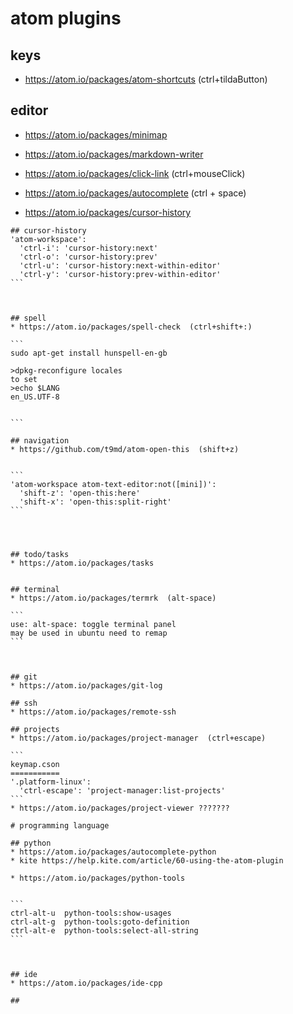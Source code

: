 # atom plugins

## keys
* https://atom.io/packages/atom-shortcuts (ctrl+tildaButton)

## editor
* https://atom.io/packages/minimap
* https://atom.io/packages/markdown-writer
* https://atom.io/packages/click-link  (ctrl+mouseClick)

* https://atom.io/packages/autocomplete  (ctrl + space)

* https://atom.io/packages/cursor-history  
`````
## cursor-history
'atom-workspace':
  'ctrl-i': 'cursor-history:next'
  'ctrl-o': 'cursor-history:prev'
  'ctrl-u': 'cursor-history:next-within-editor'
  'ctrl-y': 'cursor-history:prev-within-editor'
```



## spell
* https://atom.io/packages/spell-check  (ctrl+shift+:)

```
sudo apt-get install hunspell-en-gb

>dpkg-reconfigure locales
to set
>echo $LANG
en_US.UTF-8


```

## navigation
* https://github.com/t9md/atom-open-this  (shift+z)


```
'atom-workspace atom-text-editor:not([mini])':
  'shift-z': 'open-this:here'
  'shift-x': 'open-this:split-right'
```




## todo/tasks
* https://atom.io/packages/tasks


## terminal
* https://atom.io/packages/termrk  (alt-space)

```
use: alt-space: toggle terminal panel
may be used in ubuntu need to remap
```



## git
* https://atom.io/packages/git-log

## ssh
* https://atom.io/packages/remote-ssh

## projects
* https://atom.io/packages/project-manager  (ctrl+escape)

```
keymap.cson
===========
'.platform-linux':
  'ctrl-escape': 'project-manager:list-projects'
```
* https://atom.io/packages/project-viewer ???????

# programming language

## python
* https://atom.io/packages/autocomplete-python
* kite https://help.kite.com/article/60-using-the-atom-plugin

* https://atom.io/packages/python-tools


```
ctrl-alt-u	python-tools:show-usages
ctrl-alt-g	python-tools:goto-definition		
ctrl-alt-e	python-tools:select-all-string
```



## ide
* https://atom.io/packages/ide-cpp

##
